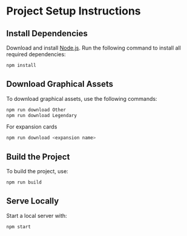 # Project Setup Instructions

## Install Dependencies
Download and install [Node.js](https://nodejs.org/).
Run the following command to install all required dependencies:
```bash
npm install
```

## Download Graphical Assets
To download graphical assets, use the following commands:
```bash
npm run download Other
npm run download Legendary
```
For expansion cards
```bash
npm run download <expansion name>
```

## Build the Project
To build the project, use:
```bash
npm run build
```

## Serve Locally
Start a local server with:
```bash
npm start
```
